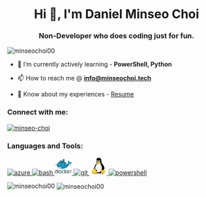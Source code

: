 <h1 align="center">Hi 👋, I'm Daniel Minseo Choi</h1>
<h3 align="center">Non-Developer who does coding just for fun.</h3>

<p align="left"> <img src="https://komarev.com/ghpvc/?username=minseochoi00&label=Profile%20views&color=0e75b6&style=flat" alt="minseochoi00" /> </p>

- 🌱 I’m currently actively learning - **PowerShell, Python**

- 📫 How to reach me @ **info@minseochoi.tech**

- 📄 Know about my experiences - [Resume](https://minseochoi.tech/resume)

<h3 align="left">Connect with me:</h3>
<p align="left">
<a href="https://linkedin.com/in/minseo-choi" target="blank"><img align="center" src="https://raw.githubusercontent.com/rahuldkjain/github-profile-readme-generator/master/src/images/icons/Social/linked-in-alt.svg" alt="minseo-choi" height="30" width="40" /></a>
</p>

<h3 align="left">Languages and Tools:</h3>
<p align="left"> <a href="https://azure.microsoft.com/en-in/" target="_blank" rel="noreferrer"> <img src="https://www.vectorlogo.zone/logos/microsoft_azure/microsoft_azure-icon.svg" alt="azure" width="40" height="40"/> </a> <a href="https://www.gnu.org/software/bash/" target="_blank" rel="noreferrer"> <img src="https://www.vectorlogo.zone/logos/gnu_bash/gnu_bash-icon.svg" alt="bash" width="40" height="40"/> </a> <a href="https://www.docker.com/" target="_blank" rel="noreferrer"> <img src="https://raw.githubusercontent.com/devicons/devicon/master/icons/docker/docker-original-wordmark.svg" alt="docker" width="40" height="40"/> </a> <a href="https://git-scm.com/" target="_blank" rel="noreferrer"> <img src="https://www.vectorlogo.zone/logos/git-scm/git-scm-icon.svg" alt="git" width="40" height="40"/> </a> <a href="https://www.linux.org/" target="_blank" rel="noreferrer"> <img src="https://raw.githubusercontent.com/devicons/devicon/master/icons/linux/linux-original.svg" alt="linux" width="40" height="40"/> </a> <a href="https://learn.microsoft.com/en-us/powershell/" target="_blank rel=noreferrer"> <img src="https://devblogs.microsoft.com/powershell/wp-content/uploads/sites/30/2018/09/Powershell_256.png" alt="powershell" width="40" height="40"/> </a> </p>

<p><img align="left" src="https://github-readme-stats.vercel.app/api/top-langs?username=minseochoi00&show_icons=true&locale=en&layout=compact" alt="minseochoi00" /></p>

<p>&nbsp;<img align="center" src="https://github-readme-stats.vercel.app/api?username=minseochoi00&show_icons=true&locale=en" alt="minseochoi00" /></p>


<!--
**minseochoi00/minseochoi00** is a ✨ _special_ ✨ repository because its `README.md` (this file) appears on your GitHub profile.

Here are some ideas to get you started:

- 🔭 I’m currently working on ...
- 🌱 I’m currently learning ...
- 👯 I’m looking to collaborate on ...
- 🤔 I’m looking for help with ...
- 💬 Ask me about ...
- 📫 How to reach me: ...
- 😄 Pronouns: ...
- ⚡ Fun fact: ...
-->
